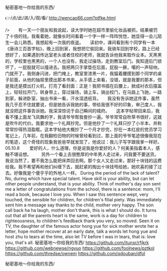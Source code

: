 
秘密基地～你给我的东西/




👉/点/此/进/入/观/看/ http://wencao66.com?ptfke.html




/>　　有一天一个朋友和我说起，读大学时她在超市里偷化妆品被抓，结果被罚了十倍的钱。我看着她，就像长时间看着一个字一样一阵阵恍惚，她显得一会儿陌生一会儿熟悉。我想起有一次我的夜盗。　　读初中，课间看到有个同学有一本《唐诗三百首字帖》，晚上回到家，我想把它偷回来。我骑车回到学校，路上已经想好了，如果遇到传达室老头或者住校的老师，我就告诉他我来取作业本。天黑黑的，学校里也黑黑的，一个人也没有，我走过操场，走到教室后门。我知道后门锁坏了，一屁股就可以撞进去。我把两只手掌垫在后面，屁股一撅，噶的一声轻响，门就开了。我侧身闪进，把门掩上，教室里漆黑一片，我猫着腰摸到那个同学的桌子前面，从他的抽屉里摸出那本书来，从手感上来看，没错，就是我要的那本，但是我还是摸出打火机，打亮了看封面：正是！我把书插在后腰上，掀成衬衣后摆盖上，轻轻拉开门，转身带上，穿过操场，骑上车，骑出校门，在马路上飞驰，一路到家，躲进卧室，抽出书来一看，汗水湿透纸背。　　我没有告诉她这件事，虽然我几乎忍不住就要说，但是她告诉我她的事，带给我很不好的印象，审己度人，我就没把这件事告诉她。我深深惊诧于自己瞬间的城府。　　这本字帖带回来后，我看不懂上面龙飞凤舞的字，我请爷爷帮我誊抄一遍。爷爷常常自吹草书很好，这就是吹牛的代价。我要求他一个礼拜抄完。但是他抄了一个礼拜只抄了小半本，并称常常抄得热泪盈眶。这本字帖他大概抄了一个月才抄完，抄在一本红皮的党员学习笔记上，几年前，在我翻检旧物的时候曾经看到过，那上面的爷爷笔迹很像我现在的笔迹，这个奇怪的现象我爸爸早就发现了，他说过：我儿子写字跟我爹一样好。05.10.8
　　爱好的人，什么道理，你是说我是你爱好的人？何美美指着本人，感触不堪设想。
　　另外一个看上去很憨厚的中年男人走过来，问我要不要送货。我说当然了，要不我怎么能把床弄回去啊。那个女人又走过来，那好十块钱的运费给我。我不希望再和他们纠缠下去，就赶紧的掏出十块钱甩给她，她欢喜的接了过去。好像我是个傻乎乎的外地人一样。
During the period of the lack of talent?
No, during which have special talent.
Have skill is your ability, but can let other people understand, that is your ability.
Think of mother's day son sent me a letter of congratulations from the school, there is a sentence: mom, I'll read a book, because I love you.
When I saw this sentence wept, very touched, the sensible for children, for children's filial piety.
Was immediately sent him a message say thanks to the child, mother very happy.
The son call back ha ha laugh, mother don't thank, this is what I should do.
It turns out that all the parents heart is the same, work is a day for children to righteousness, to children's feedback thank you very, so moved.
Seen it on TV, the daughter of the famous actor hong yue for sick mother wrote her a letter, hope mother recover at an early date, talk a words let hong yue and host zhu to tears at the time, also let TV before I was in tears, that is: love you, that's all.
秘密基地～你给我的东西/ https://github.com/itunsr/rfjkrk
https://github.com/webnewse/ngvuo
https://github.com/foolnews/pztkol
https://github.com/thredse/ownem
https://github.com/qdouban/dfol





秘密基地～你给我的东西/

